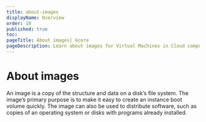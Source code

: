 ```yaml
---
title: about-images
displayName: Overview
order: 10
published: true
toc:
pageTitle: About images| Gcore
pageDescription: Learn about images for Virtual Machines in Cloud computing.
---
```

# About images

An image is a copy of the structure and data on a disk’s file system. The image’s primary purpose is to make it easy to create an instance boot volume quickly. The image can also be used to distribute software, such as copies of an operating system or disks with programs already installed.